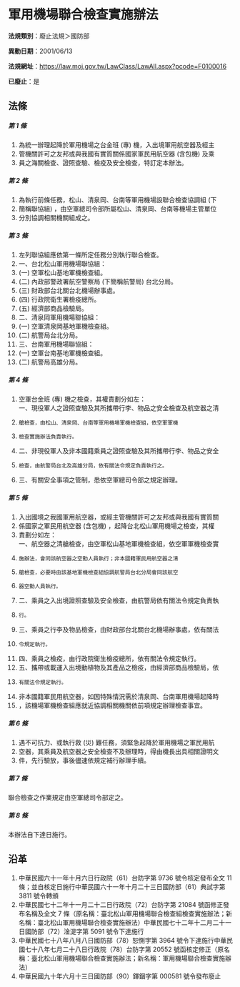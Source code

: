 # 軍用機場聯合檢查實施辦法

**法規類別**：廢止法規＞國防部

**異動日期**：2001/06/13  

**法規網址**：https://law.moj.gov.tw/LawClass/LawAll.aspx?pcode=F0100016

**已廢止**：是



## 法條
##### 第 1 條
1. 為統一辦理起降於軍用機場之台金班 (專) 機，入出境軍用航空器及經主
1. 管機關許可之友邦或與我國有實質關係國家軍民用航空器 (含包機) 及乘
1. 員之海關檢查、證照查驗、檢疫及安全檢查，特訂定本辦法。

##### 第 2 條
1. 為執行前條任務，松山、清泉岡、台南等軍用機場設聯合檢查協調組 (下
1. 簡稱聯協組) ，由空軍總司令部所屬松山、清泉岡、台南等機場主管單位
1. 分別協調相關機關組成之。

##### 第 3 條
1. 左列聯協組應依第一條所定任務分別執行聯合檢查。
1. 一、台北松山軍用機場聯協組：
1.  (一) 空軍松山基地軍機檢查組。
1.  (二) 內政部警政署航空警察局 (下簡稱航警局) 台北分局。
1.  (三) 財政部台北關台北機場辦事處。
1.  (四) 行政院衛生署檢疫總所。
1.  (五) 經濟部商品檢驗局。
1. 二、清泉岡軍用機場聯協組：
1.  (一) 空軍清泉岡基地軍機檢查組。
1.  (二) 航警局台北分局。
1. 三、台南軍用機場聯協組：
1.  (一) 空軍台南基地軍機檢查組。
1.  (二) 航警局高雄分局。

##### 第 4 條
1. 空軍台金班 (專) 機之檢查，其權責劃分如左：  
一、現役軍人之證照查驗及其所攜帶行李、物品之安全檢查及航空器之清
1.     艙檢查，由松山、清泉岡、台南等軍用機場軍機檢查組，依空軍軍機
1.     檢查實施辦法負責執行。
1. 二、非現役軍人及非本國籍乘員之證照查驗及其所攜帶行李、物品之安全
1.     檢查，由航警局台北及高雄分局，依有關法令規定負責執行之。
1. 三、有關安全事項之管制，悉依空軍總司令部之規定辦理。

##### 第 5 條
1. 入出國境之我國軍用航空器，或經主管機關許可之友邦或與我國有實質關
1. 係國家之軍民用航空器 (含包機) ，起降台北松山軍用機場之檢查，其權
1. 責劃分如左：  
一、航空器之清艙檢查，由空軍松山基地軍機檢查組，依空軍軍機檢查實
1.     施辦法，會同該航空器之空勤人員執行；非本國籍軍民用航空器之清
1.     艙檢查，必要時由該基地軍機檢查組協調航警局台北分局會同該航空
1.     器空勤人員執行。
1. 二、乘員之入出境證照查驗及安全檢查，由航警局依有關法令規定負責執
1.     行。
1. 三、乘員之行李及物品檢查，由財政部台北關台北機場辦事處，依有關法
1.     令規定執行。
1. 四、乘員之檢疫，由行政院衛生檢疫總所，依有關法令規定執行。
1. 五、攜帶或載運入出境動植物及其產品之檢疫，由經濟部商品檢驗局，依
1.     有關法令規定執行。
1. 非本國籍軍民用航空器，如因特殊情況需於清泉岡、台南軍用機場起降時
1. ，該機場軍機檢查組應就近協調相關機關依前項規定辦理檢查事宜。

##### 第 6 條
1. 遇不可抗力、或執行救 (災) 難任務，須緊急起降於軍用機場之軍民用航
1. 空器，其乘員及航空器之安全檢查不及辦理時，得由機長出具相關證明文
1. 件，先行驗放，事後儘速依規定補行辦理手續。

##### 第 7 條
聯合檢查之作業規定由空軍總司令部定之。

##### 第 8 條
本辦法自下達日施行。

## 沿革
1. 中華民國六十一年十月六日行政院（61）台防字第 9736 號令核定發布全文 11 條；並自核定日施行中華民國六十一年十月二十三日國防部（61）典試字第 3811 號令轉頒
1. 中華民國七十二年十一月二十二日行政院（72）台防字第 21084  號函修正發布名稱及全文 7  條（原名稱：臺北松山軍用機場聯合檢查組檢查實施辦法；新名稱：臺北松山軍用機場聯合檢查實施辦法）中華民國七十二年十二月二十一日國防部（72）淦湜字第 5091 號令下達施行
1. 中華民國七十八年八月八日國防部（78）恕惻字第 3964 號令下達施行中華民國七十八年七月二十八日行政院（78）台防字第 20552  號函核定修正（原名稱：臺北松山軍用機場聯合檢查實施辦法；新名稱：軍用機場聯合檢查實施辦法）
1. 中華民國九十年六月十三日國防部（90）鐸錮字第 000581 號令發布廢止
